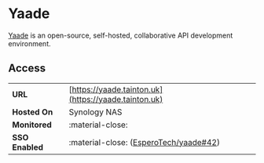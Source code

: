 # Yaade

[Yaade](https://github.com/EsperoTech/yaade) is an open-source, self-hosted, collaborative API development environment.

## Access

|                 |                                                                                         |
| --------------- | --------------------------------------------------------------------------------------- |
| **URL**         | [https://yaade.tainton.uk](https://yaade.tainton.uk)                                    |
| **Hosted On**   | Synology NAS                                                                            |
| **Monitored**   | :material-close:                                                                        |
| **SSO Enabled** | :material-close: ([EsperoTech/yaade#42](https://github.com/EsperoTech/yaade/issues/42)) |
